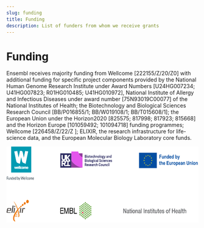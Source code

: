```yaml
---
slug: funding
title: Funding
description: List of funders from whom we receive grants
---
```


# Funding

Ensembl receives majority funding from Wellcome [222155/Z/20/Z0] with additional funding for specific project components provided by the National Human Genome Research Institute under Award Numbers [U24HG007234; U41HG007823; R01HG010485; U41HG010972], National Institute of Allergy and Infectious Diseases under award number [75N93019C00077] of the National Institutes of Health; the Biotechnology and Biological Sciences Research Council [BB/P016855/1; BB/W019108/1; BB/T015608/1]; the European Union under the Horizon2020 [825575; 817998; 817923; 815668] and the Horizon Europe [101059492; 101094718] funding programmes; Wellcome [226458/Z/22/Z ]; ELIXIR, the research infrastructure for life-science data, and the European Molecular Biology Laboratory core funds.
<div><img src="media/funding-logos.png" style="width:650px;height:200px" /></div>
